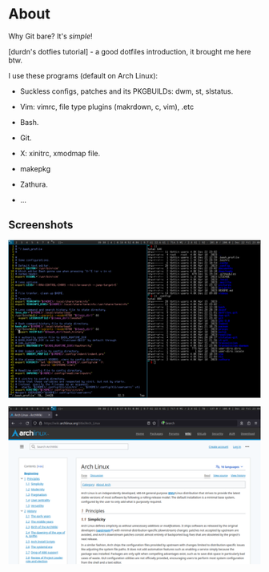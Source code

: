 # About

Why Git bare? It's *simple*!

[durdn's dotfies tutorial] - a good dotfiles introduction, it brought me
here btw.

I use these programs (default on Arch Linux):

  - Suckless configs, patches and its PKGBUILDs: dwm, st, slstatus.

  - Vim: vimrc, file type plugins (makrdown, c, vim), .etc

  - Bash.

  - Git.

  - X: xinitrc, xmodmap file.

  - makepkg

  - Zathura.

  - ...

[durdn's tutorial]: https://www.atlassian.com/git/tutorials/dotfiles
"durdn's tutorial"

## Screenshots

![st screenshot](https://raw.githubusercontent.com/tbttin/dotfiles/main/pictures/assets/f-2023-12-22-230836.png "st examples")

![firefox screenshot](https://raw.githubusercontent.com/tbttin/dotfiles/main/pictures/assets/f-2023-12-22-230839.png "firefox example")
